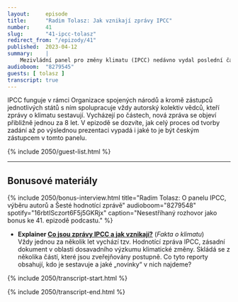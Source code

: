 ```yaml
---
layout:     episode
title:      "Radim Tolasz: Jak vznikají zprávy IPCC"
number:     41
slug:       "41-ipcc-tolasz"
redirect_from: "/epizody/41"
published:  2023-04-12
summary:    |
    Mezivládní panel pro změny klimatu (IPCC) nedávno vydal poslední část takzvané Šesté hodnotící zprávy, která shrnuje dosavadní vědecké poznání o změnách klimatu. S klimatologem a zástupcem ČR v tomto panelu Radimem Tolaszem si povídáme o tom, jak tyto zprávy vznikají a co se nachází v té poslední.
audioboom:  "8279545"
guests: [ tolasz ]
transcript: true
---
```

IPCC funguje v rámci Organizace spojených národů a kromě zástupců jednotlivých států s ním spolupracuje vždy autorský kolektiv vědců, kteří  zprávy o klimatu sestavují. Vycházejí po částech, nová zpráva se objeví přibližně jednou za 8 let. V epizodě se dozvíte, jak celý proces od tvorby zadání až po výslednou prezentaci vypadá i jaké to je být českým zástupcem v tomto panelu.

{% include 2050/guest-list.html %}

---

## Bonusové materiály

<div class="bonus-material" markdown="1">

{% include 2050/bonus-interview.html
  title="Radim Tolasz: O panelu IPCC, výběru autorů a Šesté hodnotící zprávě"
  audioboom="8279548"
  spotify="16rbtISczort6F5j5GKRjx"
  caption="Nesestříhaný rozhovor jako bonus ke 41. epizodě podcastu."
%}
  
* **Explainer [Co jsou zprávy IPCC a jak vznikají?](https://faktaoklimatu.cz/explainery/zpravy-ipcc)** (_Fakta o klimatu_)  
  Vždy jednou za několik let vychází tzv. Hodnotící zpráva IPCC, zásadní dokument v oblasti dosavadního výzkumu klimatické změny. Skládá se z několika částí, které jsou zveřejňovány postupně. Co tyto reporty obsahují, kdo je sestavuje a jaké „novinky“ v nich najdeme?

</div>

{% include 2050/transcript-start.html %}


{% include 2050/transcript-end.html %}
